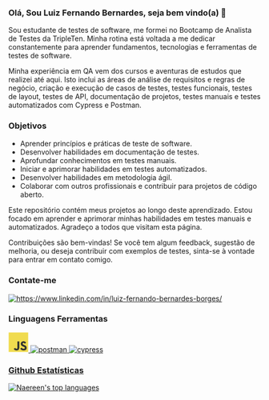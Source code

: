 
<h3 align="left">Olá, Sou Luiz Fernando Bernardes, seja bem vindo(a) 👋</h3>
<p align="left">
Sou estudante de testes de software, me formei no Bootcamp de Analista de Testes da TripleTen. Minha rotina está voltada a me dedicar constantemente para aprender fundamentos, tecnologias e ferramentas de testes de software. 

Minha experiência em QA vem dos cursos e aventuras de estudos que realizei até aqui. Isto inclui as áreas de análise de requisitos e regras de negócio, criação e execução de casos de testes, testes funcionais, testes de layout, testes de API, documentação de projetos, testes manuais e testes automatizados com Cypress e Postman.  

<h3>Objetivos</h3>

- Aprender princípios e práticas de teste de software.
- Desenvolver habilidades em documentação de testes.
- Aprofundar conhecimentos em testes manuais.
- Iniciar e aprimorar habilidades em testes automatizados.
- Desenvolver habilidades em metodologia ágil.
- Colaborar com outros profissionais e contribuir para projetos de código aberto.


Este repositório contém meus projetos ao longo deste aprendizado. Estou focado em aprender e aprimorar minhas habilidades em testes manuais e automatizados. Agradeço a todos que visitam esta página. 

Contribuições são bem-vindas! Se você tem algum feedback, sugestão de melhoria, ou deseja contribuir com exemplos de testes, sinta-se à vontade para entrar em contato comigo. 

<h3 align="left">Contate-me</h3>
<p align="left">
<a href="https://linkedin.com/in/www.linkedin.com/in/luiz-fernando-bernardes-borges" target="blank"><img align="center" src="https://raw.githubusercontent.com/rahuldkjain/github-profile-readme-generator/master/src/images/icons/Social/linked-in-alt.svg" alt="https://www.linkedin.com/in/luiz-fernando-bernardes-borges/" height="30" width="40" /></a>
</p>

<h3 align="left"> Linguagens Ferramentas</h3>
</a><a href="https://developer.mozilla.org/en-US/docs/Web/JavaScript" target="_blank" rel="noreferrer"> <img src="https://raw.githubusercontent.com/devicons/devicon/master/icons/javascript/javascript-original.svg" alt="javascript" width="40" height="40"/> </a> <a href="https://postman.com" target="_blank" rel="noreferrer"> <img src="https://www.vectorlogo.zone/logos/getpostman/getpostman-icon.svg" alt="postman" width="40" height="40"/><a href="https://www.cypress.io" target="_blank" rel="noreferrer"> <img src="https://raw.githubusercontent.com/simple-icons/simple-icons/6e46ec1fc23b60c8fd0d2f2ff46db82e16dbd75f/icons/cypress.svg" alt="cypress" width="40" height="40"/>

<h3 align="left">Github Estatísticas</h3>

[![Naereen's top languages](https://github-readme-stats.vercel.app/api/top-langs/?username=LFernandoBernardes&theme=shadow_blue)](https://github.com/anuraghazra/github-readme-stats)
